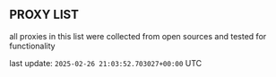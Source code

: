 ## PROXY LIST

all proxies in this list were collected from open sources and tested for functionality

last update: `2025-02-26 21:03:52.703027+00:00` UTC